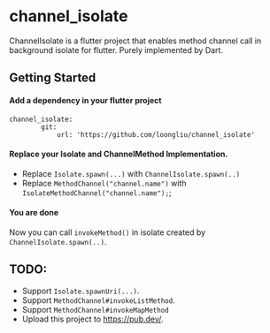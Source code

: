 # channel_isolate

ChannelIsolate is a flutter project that enables method channel call in background isolate for flutter.
Purely implemented by Dart.

## Getting Started


#### Add a dependency in your flutter project 
    channel_isolate:
            git:
                url: 'https://github.com/loongliu/channel_isolate'

#### Replace your Isolate and ChannelMethod Implementation.

* Replace `Isolate.spawn(...)` with `ChannelIsolate.spawn(..)`
* Replace `MethodChannel("channel.name")` with `IsolateMethodChannel("channel.name");`;

#### You are done

Now you can call `invokeMethod()` in isolate created by `ChannelIsolate.spawn(..)`.

## TODO:
* Support `Isolate.spawnUri(...)`.
* Support `MethodChannel#invokeListMethod`.
* Support `MethodChannel#invokeMapMethod`
* Upload this project to https://pub.dev/.